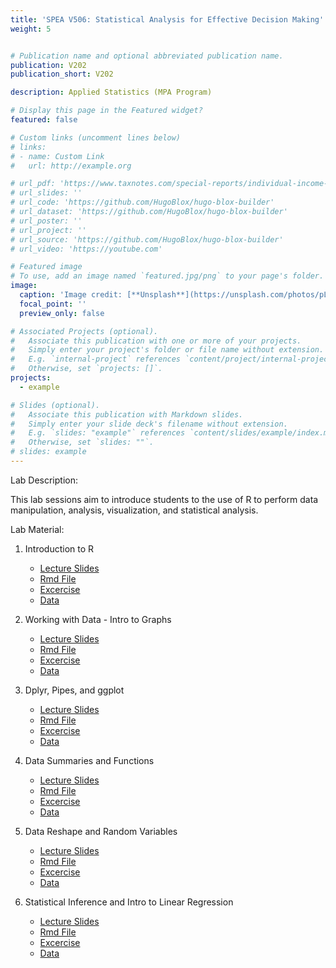 ```yaml
---
title: 'SPEA V506: Statistical Analysis for Effective Decision Making'
weight: 5


# Publication name and optional abbreviated publication name.
publication: V202
publication_short: V202

description: Applied Statistics (MPA Program)

# Display this page in the Featured widget?
featured: false

# Custom links (uncomment lines below)
# links:
# - name: Custom Link
#   url: http://example.org

# url_pdf: 'https://www.taxnotes.com/special-reports/individual-income-taxation/long-term-trends-state-personal-income-tax/2024/04/11/7jdd2'
# url_slides: ''
# url_code: 'https://github.com/HugoBlox/hugo-blox-builder'
# url_dataset: 'https://github.com/HugoBlox/hugo-blox-builder'
# url_poster: ''
# url_project: ''
# url_source: 'https://github.com/HugoBlox/hugo-blox-builder'
# url_video: 'https://youtube.com'

# Featured image
# To use, add an image named `featured.jpg/png` to your page's folder.
image:
  caption: 'Image credit: [**Unsplash**](https://unsplash.com/photos/pLCdAaMFLTE)'
  focal_point: ''
  preview_only: false

# Associated Projects (optional).
#   Associate this publication with one or more of your projects.
#   Simply enter your project's folder or file name without extension.
#   E.g. `internal-project` references `content/project/internal-project/index.md`.
#   Otherwise, set `projects: []`.
projects:
  - example

# Slides (optional).
#   Associate this publication with Markdown slides.
#   Simply enter your slide deck's filename without extension.
#   E.g. `slides: "example"` references `content/slides/example/index.md`.
#   Otherwise, set `slides: ""`.
# slides: example
---
```


Lab Description: 

This lab sessions aim to introduce students to the use of R to perform data manipulation, analysis, visualization, and statistical analysis. 

Lab Material: 

1. Introduction to R 
   - [Lecture Slides](slides/introduction.pdf)
   - [Rmd File](resources/introduction-resources.pdf)
   - [Excercise](resources/introduction-resources.pdf)
   - [Data](resources/introduction-resources.pdf)

2. Working with Data - Intro to Graphs
   - [Lecture Slides](slides/introduction.pdf)
   - [Rmd File](resources/introduction-resources.pdf)
   - [Excercise](resources/introduction-resources.pdf)
   - [Data](resources/introduction-resources.pdf)

3. Dplyr, Pipes, and ggplot
   - [Lecture Slides](slides/introduction.pdf)
   - [Rmd File](resources/introduction-resources.pdf)
   - [Excercise](resources/introduction-resources.pdf)
   - [Data](resources/introduction-resources.pdf)

4. Data Summaries and Functions
   - [Lecture Slides](slides/introduction.pdf)
   - [Rmd File](resources/introduction-resources.pdf)
   - [Excercise](resources/introduction-resources.pdf)
   - [Data](resources/introduction-resources.pdf)

5. Data Reshape and Random Variables
   - [Lecture Slides](slides/introduction.pdf)
   - [Rmd File](resources/introduction-resources.pdf)
   - [Excercise](resources/introduction-resources.pdf)
   - [Data](resources/introduction-resources.pdf)

6. Statistical Inference and Intro to Linear Regression
   - [Lecture Slides](slides/introduction.pdf)
   - [Rmd File](resources/introduction-resources.pdf)
   - [Excercise](resources/introduction-resources.pdf)
   - [Data](resources/introduction-resources.pdf)
